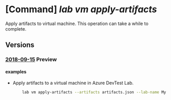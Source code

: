 # [Command] _lab vm apply-artifacts_

Apply artifacts to virtual machine. This operation can take a while to complete.

## Versions

### [2018-09-15](/Resources/mgmt-plane/L3N1YnNjcmlwdGlvbnMve30vcmVzb3VyY2Vncm91cHMve30vcHJvdmlkZXJzL21pY3Jvc29mdC5kZXZ0ZXN0bGFiL2xhYnMve30vdmlydHVhbG1hY2hpbmVzL3t9L2FwcGx5YXJ0aWZhY3Rz/2018-09-15.xml) **Preview**

<!-- mgmt-plane /subscriptions/{}/resourcegroups/{}/providers/microsoft.devtestlab/labs/{}/virtualmachines/{}/applyartifacts 2018-09-15 -->

#### examples

- Apply artifacts to a virtual machine in Azure DevTest Lab.
    ```bash
        lab vm apply-artifacts --artifacts artifacts.json --lab-name MyLab --name MyVirtualMachine --resource-group MyResourceGroup
    ```
